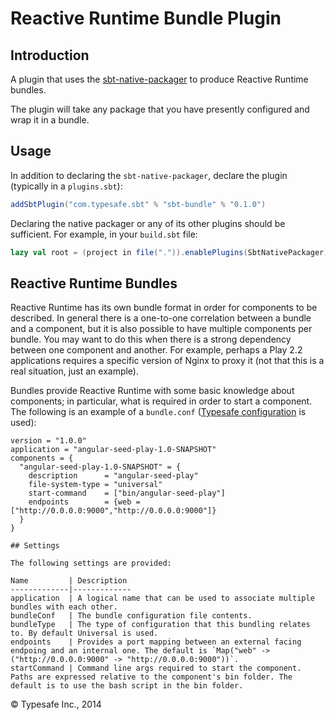 # Reactive Runtime Bundle Plugin

## Introduction

A plugin that uses the [sbt-native-packager](https://github.com/sbt/sbt-native-packager) to produce Reactive Runtime bundles.

The plugin will take any package that you have presently configured and wrap it in a bundle.

## Usage

In addition to declaring the `sbt-native-packager`, declare the plugin (typically in a `plugins.sbt`):

```scala
addSbtPlugin("com.typesafe.sbt" % "sbt-bundle" % "0.1.0")
```

Declaring the native packager or any of its other plugins should be sufficient. For example, in your `build.sbt` file:

```scala
lazy val root = (project in file(".")).enablePlugins(SbtNativePackager)
```

## Reactive Runtime Bundles

Reactive Runtime has its own bundle format in order for components to be described. In general there is a one-to-one correlation between a bundle and a component, but it is also possible to have multiple components per bundle. You may want to do this when there is a strong dependency between one component and another. For example, perhaps a Play 2.2 applications requires a specific version of Nginx to proxy it (not that this is a real situation, just an example).

Bundles provide Reactive Runtime with some basic knowledge about components; in particular, what is required in order to start a component. The following is an example of a `bundle.conf` 
([Typesafe configuration](https://github.com/typesafehub/config) is used):

```
version = "1.0.0"
application = "angular-seed-play-1.0-SNAPSHOT"
components = {
  "angular-seed-play-1.0-SNAPSHOT" = {
    description      = "angular-seed-play"
    file-system-type = "universal"
    start-command    = ["bin/angular-seed-play"]
    endpoints        = {web = ["http://0.0.0.0:9000","http://0.0.0.0:9000"]}
  }
}

## Settings

The following settings are provided:

Name         | Description 
-------------|-------------
application  | A logical name that can be used to associate multiple bundles with each other.
bundleConf   | The bundle configuration file contents.
bundleType   | The type of configuration that this bundling relates to. By default Universal is used.
endpoints    | Provides a port mapping between an external facing endpoing and an internal one. The default is `Map("web" -> ("http://0.0.0.0:9000" -> "http://0.0.0.0:9000"))`.
startCommand | Command line args required to start the component. Paths are expressed relative to the component's bin folder. The default is to use the bash script in the bin folder.

```

&copy; Typesafe Inc., 2014
